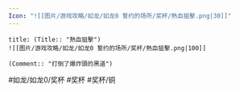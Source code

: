 ```yaml
---
Icon: "![[图片/游戏攻略/如龙/如龙0 誓约的场所/奖杯/熱血狙擊.png|30]]"
---
```

```ad-common-bronze-trophy
title: (Title:: "熱血狙擊")
![[图片/游戏攻略/如龙/如龙0 誓约的场所/奖杯/熱血狙擊.png|100]]

(Comment:: "打倒了爆炸頭的黑道")
```

#如龙/如龙0/奖杯 #奖杯 #奖杯/铜
